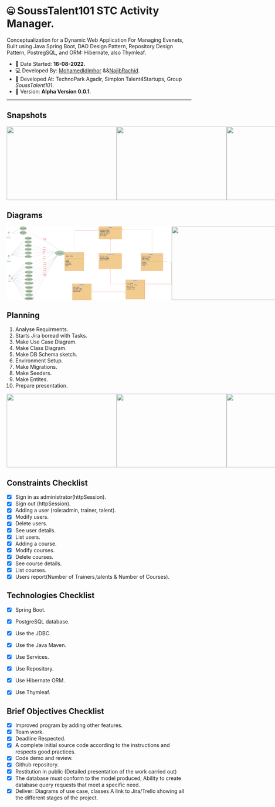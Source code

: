 # :zipper_mouth_face: SoussTalent101 STC Activity Manager.

Conceptualization for a Dynamic Web Application For Managing Evenets, Built using Java Spring Boot,
DAO Design Pattern, Repository Design Pattern, PostregSQL, and ORM: Hibernate, also Thymleaf.

 - :date: Date Started: **16-08-2022.** 
 - :computer:	Developed By: [MohamedIdlmhor](https://github.com/idmed22/) &&[NajibRachid](https://github.com/n4j1Br4ch1D).
 - :office: Developed At: TechnoPark Agadir, Simplon Talent4Startups, Group *SoussTalent101*.
 - :pushpin: Version: **Alpha Version 0.0.1**.

---

## Snapshots

<div style="display:flex">
<img src="/brief13-stc/1.PNG" height="200" width="300"/>
<img src="/brief13-stc/2.PNG" height="200" width="300"/>
<img src="/brief13-stc/3.PNG" height="200" width="300"/>
<img src="/brief13-stc/4.PNG" height="200" width="300"/>
<img src="/brief13-stc/5.PNG" height="200" width="300"/>
<img src="/brief13-stc/6.PNG" height="200" width="300"/>
</div>

## Diagrams
<div style="display:flex">
<img src="/brief13-stc/useCase_diagram.png" height="200" width="300"/>
<img src="/brief13-stc/class_diagram.png" height="200" width="300"/>
<img src="/brief13-stc/db_sketch.PNG" height="200" width="300"/>
<img src="/brief13-stc/tables_seeded.PNG" height="200" width="300"/>
</div>


## Planning

1. Analyse Requirments.
2. Starts Jira boread with Tasks.
3. Make Use Case Diagram.
4. Make Class Diagram.
5. Make DB Schema sketch.
6. Environment Setup.
7. Make Migrations.
8. Make Seeders.
9. Make Entites.
10. Prepare presentation.

<div style="display:flex">
<img src="/brief13-stc/p1.png" height="200" width="300"/>
<img src="/brief13-stc/p2.png" height="200" width="300"/>
<img src="/brief13-stc/p3.PNG" height="200" width="300"/>
</div>
 
## Constraints Checklist

- [X] Sign in as administrator(httpSession).
- [X] Sign out (httpSession).
- [X] Adding a user (role:admin, trainer, talent).
- [X] Modify users.
- [X] Delete users.
- [X] See user details.
- [X] List users.
- [X] Adding a course.
- [X] Modify courses.
- [X] Delete courses.
- [X] See course details.
- [X] List courses.
- [X] Users report(Number of Trainers,talents & Number of Courses).

## Technologies Checklist

- [X] Spring Boot.
- [X] PostgreSQL database.
- [X] Use the JDBC.
- [X] Use the Java Maven.
- [X] Use Services.
- [X] Use Repository.
- [X] Use Hibernate ORM.
- [X] Use Thymleaf.


## Brief Objectives Checklist

- [X] Improved program by adding other features.
- [X] Team work.
- [X] Deadline Respected.
- [X] A complete initial source code according to the instructions and respects good practices.
- [X] Code demo and review.
- [X] Github repository.
- [X] Restitution in public (Detailed presentation of the work carried out)
- [X] The database must conform to the model produced; Ability to create database query requests that meet a specific need.
- [X] Deliver: Diagrams of use case, classes A link to Jira/Trello showing all the different stages of the project.